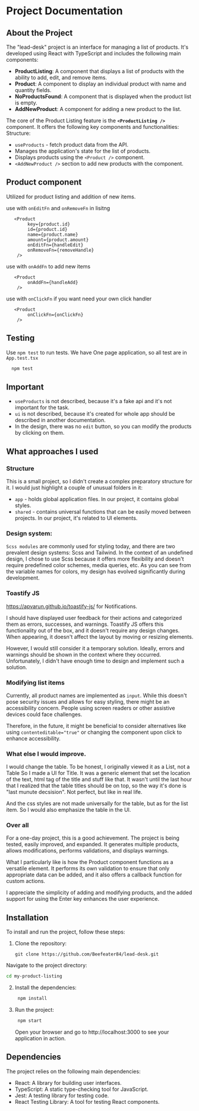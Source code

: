 # Project Documentation

## About the Project

The "lead-desk" project is an interface for managing a list of products. It's developed using React with TypeScript and includes the following main components:

- **ProductListing**: A component that displays a list of products with the ability to add, edit, and remove items.
- **Product**: A component to display an individual product with name and quantity fields.
- **NoProductsFound**: A component that is displayed when the product list is empty.
- **AddNewProduct**: A component for adding a new product to the list.

The core of the Product Listing feature is the **`<ProductListing />`** component. It offers the following key components and functionalities:
Structure:
- `useProducts` - fetch product data from the API.
- Manages the application's state for the list of products.
- Displays products using the `<Product />` component.
- `<AddNewProduct />` section to add new products with the component.

## Product component
Utilized for product listing and addition of new items.

use with `onEditFn` and `onRemoveFn` in lisitng 
```tsx
   <Product
        key={product.id}
        id={product.id}
        name={product.name}
        amount={product.amount}
        onEditFn={handleEdit}
        onRemoveFn={removeHandle}
    />
```


use with `onAddFn` to add new items
```tsx
   <Product
        onAddFn={handleAdd}
    />
```

use with `onClickFn` if you want need your own click handler
```tsx
   <Product
        onClickFn={onClickFn}
    />
```

## Testing

Use `npm test` to run tests. We have One page application, so all test are in `App.test.tsx`
```bash
  npm test 
 ```


## Important
- `useProducts` is not described, because it's a fake api and it's not important for the task.
- `ui` is not described, because it's created for whole app should be described in another documentation.
- In the design, there was no `edit` button, so you can modify the products by clicking on them.

## What approaches I used

### Structure

This is a small project, so I didn't create a complex preparatory structure for it. I would just highlight a couple of unusual folders in it:

- `app` - holds global application files. In our project, it contains global styles.
- `shared` - contains universal functions that can be easily moved between projects. In our project, it's related to UI elements.

### Design system:
`Scss modules` are commonly used for styling today, and there are two prevalent design systems: Scss and Tailwind. In the context of an undefined design, I chose to use Scss because it offers more flexibility and doesn't require predefined color schemes, media queries, etc. As you can see from the variable names for colors, my design has evolved significantly during development.

### Toastify JS
https://apvarun.github.io/toastify-js/ for Notifications.

I should have displayed user feedback for their actions and categorized them as errors, successes, and warnings. Toastify JS offers this functionality out of the box, and it doesn't require any design changes. When appearing, it doesn't affect the layout by moving or resizing elements.

However, I would still consider it a temporary solution. Ideally, errors and warnings should be shown in the context where they occurred. Unfortunately, I didn't have enough time to design and implement such a solution.

### Modifying list items

Currently, all product names are implemented as `input`. While this doesn't pose security issues and allows for easy styling, there might be an accessibility concern. People using screen readers or other assistive devices could face challenges.

Therefore, in the future, it might be beneficial to consider alternatives like using `contenteditable="true"` or changing the component upon click to enhance accessibility.

### What else I would improve.
I would change the table. To be honest, I originally viewed it as a List, not a Table
So I made a UI for Title. It was a generic element that set the location of the text, html tag of the title and stuff like that. It wasn't until the last hour that I realized that the table titles should be on top, so the way it's done is "last munute decsision". Not perfect, but like in real life.

And the css styles are not made universally for the table, but as for the list item. So I would also emphasize the table in the UI.

### Over all


For a one-day project, this is a good achievement. The project is being tested, easily improved, and expanded. It generates multiple products, allows modifications, performs validations, and displays warnings.

What I particularly like is how the Product component functions as a versatile element. It performs its own validation to ensure that only appropriate data can be added, and it also offers a callback function for custom actions.

I appreciate the simplicity of adding and modifying products, and the added support for using the Enter key enhances the user experience.

## Installation

To install and run the project, follow these steps:

1. Clone the repository:

   ```
   git clone https://github.com/Beefeater84/lead-desk.git
    ```

Navigate to the project directory:

   ```bash
   cd my-product-listing
   ```

2. Install the dependencies:

   ```bash
    npm install
    ```
   
3. Run the project:

   ```bash
    npm start
    ```
   Open your browser and go to http://localhost:3000 to see your application in action.
   
## Dependencies

The project relies on the following main dependencies:

- React: A library for building user interfaces.
- TypeScript: A static type-checking tool for JavaScript.
- Jest: A testing library for testing code.
- React Testing Library: A tool for testing React components.